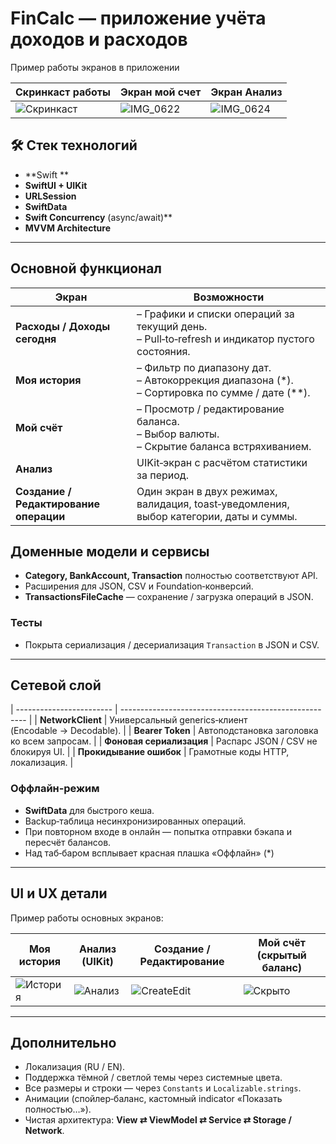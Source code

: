 # FinCalc — приложение учёта доходов и расходов

Пример работы экранов в приложении
 
| Скринкаст работы                                                                              | Экран мой счет                                                                             | Экран Анализ                                                                             |
| --------------------------------------------------------------------------------------------- | ------------------------------------------------------------------------------------------- | ------------------------------------------------------------------------------------------ |
| ![Скринкаст](https://github.com/user-attachments/assets/43ef050f-f499-47fa-9942-b04f3e089c05) | ![IMG_0622](https://github.com/user-attachments/assets/b7c0ac66-d612-4077-bc45-6585cefc7fc6)| ![IMG_0624](https://github.com/user-attachments/assets/e98b2226-37b8-4546-836a-cd332b9fa1ff)|

## 🛠 Стек технологий

* **Swift **
* **SwiftUI + UIKit**
* **URLSession**
* **SwiftData**
* **Swift Concurrency** (async/await)**
* **MVVM Architecture** 

---

## Основной функционал

| Экран                                  | Возможности                                                                                           |
| -------------------------------------- | ----------------------------------------------------------------------------------------------------- |
| **Расходы / Доходы сегодня**           | – Графики и списки операций за текущий день.<br>– Pull‑to‑refresh и индикатор пустого состояния.      |
| **Моя история**                        | – Фильтр по диапазону дат.<br>– Автокоррекция диапазона (\*).<br>– Сортировка по сумме / дате (\*\*). |
| **Мой счёт**                           | – Просмотр / редактирование баланса.<br>– Выбор валюты.<br>– Скрытие баланса встряхиванием.           |
| **Анализ**                             | UIKit‑экран с расчётом статистики за период.                                                          |
| **Создание / Редактирование операции** | Один экран в двух режимах, валидация, toast‑уведомления, выбор категории, даты и суммы.               |

## Доменные модели и сервисы

* **Category, BankAccount, Transaction** полностью соответствуют API.
* Расширения для JSON, CSV и Foundation‑конверсий.
* **TransactionsFileCache** — сохранение / загрузка операций в JSON.

### Тесты
* Покрыта сериализация / десериализация `Transaction` в JSON и CSV.

---

## Сетевой слой

| ------------------------ | ------------------------------------------------------ |
| **NetworkClient**        | Универсальный generics‑клиент (Encodable → Decodable). |
| **Bearer Token**         | Автоподстановка заголовка ко всем запросам.            |
| **Фоновая сериализация** | Распарс JSON / CSV не блокируя UI.                    |
| **Прокидывание ошибок**  | Грамотные коды HTTP, локализация.                      |

### Оффлайн‑режим

* **SwiftData** для быстрого кеша.
* Backup‑таблица несинхронизированных операций.
* При повторном входе в онлайн — попытка отправки бэкапа и пересчёт балансов.
* Над таб‑баром всплывает красная плашка «Оффлайн» (\*)

---

## UI и UX детали

Пример работы основных экранов:

| Моя история                                                                                 | Анализ (UIKit)                                                                             | Создание / Редактирование                                                                      | Мой счёт (скрытый баланс)                                                                  |
| ------------------------------------------------------------------------------------------- | ------------------------------------------------------------------------------------------ | ---------------------------------------------------------------------------------------------- | ------------------------------------------------------------------------------------------ |
| ![История](https://github.com/user-attachments/assets/8e885433-8d8c-4b7c-8fa2-58f3b7c25944) | ![Анализ](https://github.com/user-attachments/assets/9b66ef9d-0063-489b-9146-99727824a313) | ![CreateEdit](https://github.com/user-attachments/assets/1236cf94-eaf4-485e-a69f-6eb445d11dde) | ![Скрыто](https://github.com/user-attachments/assets/ce0f6ae6-088e-4322-a95a-15ac4ba26ca1) |


---

## Дополнительно

* Локализация (RU / EN).
* Поддержка тёмной / светлой темы через системные цвета.
* Все размеры и строки — через `Constants` и `Localizable.strings`.
* Анимации (спойлер‑баланс, кастомный indicator «Показать полностью…»).
* Чистая архитектура: **View ⇄ ViewModel ⇄ Service ⇄ Storage / Network**.
